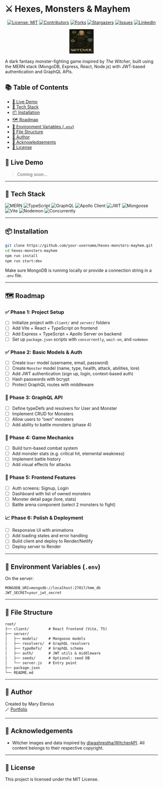 # ⚔️ Hexes, Monsters & Mayhem

<div align="center">

[![License: MIT](https://img.shields.io/badge/License-MIT-yellow.svg)](https://opensource.org/licenses/MIT)
[![Contributors](https://img.shields.io/github/contributors/404pandas/hmm.svg?style=plastic&logo=appveyor)](https://github.com/404pandas/hmm/graphs/contributors)
[![Forks](https://img.shields.io/github/forks/404pandas/hmm.svg?style=plastic&logo=appveyor)](https://github.com/404pandas/hmm/network/members)
[![Stargazers](https://img.shields.io/github/stars/404pandas/hmm.svg?style=plastic&logo=appveyor)](https://github.com/404pandas/hmm/stargazers)
[![Issues](https://img.shields.io/github/issues/404pandas/hmm.svg?style=plastic&logo=appveyor)](https://github.com/404pandas/hmm/issues)
[![LinkedIn](https://img.shields.io/badge/-LinkedIn-black.svg?style=plastic&logo=appveyor&logo=linkedin&colorB=555)](https://linkedin.com/in/404pandas)

  <a href="https://github.com/404pandas/hmm">
    <img src="./logo.png" alt="Geralt from The Witcher with the MERN logos around him" width="80" height="80">
  </a>

</div>

A dark fantasy monster-fighting game inspired by _The Witcher_, built using the MERN stack (MongoDB, Express, React, Node.js) with JWT-based authentication and GraphQL APIs.

## 📚 Table of Contents

- [🚀 Live Demo](#-live-demo)
- [🧰 Tech Stack](#-tech-stack)
- [📦 Installation](#-installation)
- [🗺️ Roadmap](#-roadmap)
- [🔐 Environment Variables (`.env`)](#-environment-variables-env)
- [📁 File Structure](#-file-structure)
- [🧙 Author](#-author)
- [🙏 Acknowledgements](#-acknowledgements)
- [📜 License](#-license)

## 🚀 Live Demo

> Coming soon...

---

## 🧰 Tech Stack

![MERN](https://img.shields.io/badge/Stack-MERN-green)
![TypeScript](https://img.shields.io/badge/Language-TypeScript-blue)
![GraphQL](https://img.shields.io/badge/API-GraphQL-e10098)
![Apollo Client](https://img.shields.io/badge/Apollo-Client-blueviolet)
![JWT](https://img.shields.io/badge/Auth-JWT-orange)
![Mongoose](https://img.shields.io/badge/ODM-Mongoose-880000)
![Vite](https://img.shields.io/badge/Frontend-Vite-646CFF)
![Nodemon](https://img.shields.io/badge/Dev-Nodemon-yellowgreen)
![Concurrently](https://img.shields.io/badge/Scripts-Concurrently-lightgrey)

---

## 📦 Installation

```bash
git clone https://github.com/your-username/hexes-monsters-mayhem.git
cd hexes-monsters-mayhem
npm run install
npm run start:dev
```

Make sure MongoDB is running locally or provide a connection string in a `.env` file.

---

## 🗺️ Roadmap

### ✅ Phase 1: Project Setup

- [ ] Initialize project with `client/` and `server/` folders
- [ ] Add Vite + React + TypeScript on frontend
- [ ] Add Express + TypeScript + Apollo Server on backend
- [ ] Set up `package.json` scripts with `concurrently`, `wait-on`, and `nodemon`

### ✅ Phase 2: Basic Models & Auth

- [ ] Create `User` model (username, email, password)
- [ ] Create `Monster` model (name, type, health, attack, abilities, lore)
- [ ] Add JWT authentication (sign up, login, context-based auth)
- [ ] Hash passwords with bcrypt
- [ ] Protect GraphQL routes with middleware

### 🔨 Phase 3: GraphQL API

- [ ] Define typeDefs and resolvers for User and Monster
- [ ] Implement CRUD for Monsters
- [ ] Allow users to “own” monsters
- [ ] Add ability to battle monsters (phase 4)

### 🔮 Phase 4: Game Mechanics

- [ ] Build turn-based combat system
- [ ] Add monster stats (e.g. critical hit, elemental weakness)
- [ ] Implement battle history
- [ ] Add visual effects for attacks

### 🧙 Phase 5: Frontend Features

- [ ] Auth screens: Signup, Login
- [ ] Dashboard with list of owned monsters
- [ ] Monster detail page (lore, stats)
- [ ] Battle arena component (select 2 monsters to fight)

### 📈 Phase 6: Polish & Deployment

- [ ] Responsive UI with animations
- [ ] Add loading states and error handling
- [ ] Build client and deploy to Render/Netlify
- [ ] Deploy server to Render

---

## 🔐 Environment Variables (`.env`)

On the server:

```
MONGODB_URI=mongodb://localhost:27017/hmm_db
JWT_SECRET=your_jwt_secret
```

---

## 📁 File Structure

```
root/
├── client/         # React frontend (Vite, TS)
├── server/
│   ├── models/     # Mongoose models
│   ├── resolvers/  # GraphQL resolvers
│   ├── typeDefs/   # GraphQL schema
│   ├── auth/       # JWT utils & middleware
│   ├── seeds/      # Optional: seed DB
│   └── server.js   # Entry point
├── package.json
└── README.md
```

---

## 🧙 Author

Created by Mary Elenius  
🪄 [Portfolio](https://www.maryelenius.com)

---

## 🙏 Acknowledgements

- Witcher images and data inspired by [diwashrestha/WitcherAPI](https://github.com/diwashrestha/WitcherAPI). All content belongs to their respective copyright.

---

## 📜 License

This project is licensed under the MIT License.

